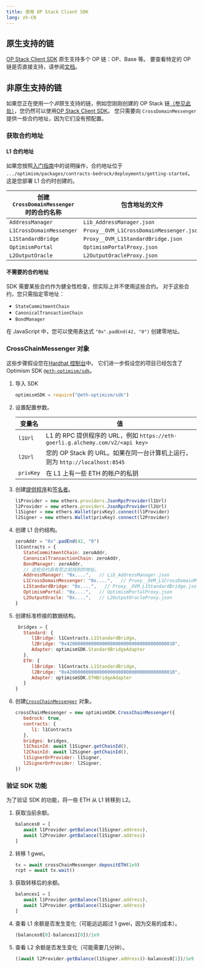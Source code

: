 ```yaml
---
title: 使用 OP Stack Client SDK
lang: zh-CN
---
```



## 原生支持的链

[OP Stack Client SDK](https://sdk.optimism.io/) 原生支持多个 OP 链：OP、Base 等。
要查看特定的 OP 链是否直接支持，请参阅[文档](https://sdk.optimism.io/enums/l2chainid)。

## 非原生支持的链

如果您正在使用一个*非*原生支持的链，例如您刚刚创建的 OP Stack 链[（参见此处）](./getting-started.md)，您仍然可以使用[OP Stack Client SDK](https://sdk.optimism.io/)。
您只需要向 `CrossDomainMessenger` 提供一些合约地址，因为它们没有预配置。

### 获取合约地址

#### L1 合约地址

如果您按照[入门指南](./getting-started.md)中的说明操作，合约地址位于 `.../optimism/packages/contracts-bedrock/deployments/getting-started`，这是您部署 L1 合约时创建的。

| 创建 `CrossDomainMessenger` 时的合约名称 | 包含地址的文件 |
| - | - |
| `AddressManager`         | `Lib_AddressManager.json`
| `L1CrossDomainMessenger` | `Proxy__OVM_L1CrossDomainMessenger.json`
| `L1StandardBridge`       | `Proxy__OVM_L1StandardBridge.json`
| `OptimismPortal`         | `OptimismPortalProxy.json`
| `L2OutputOracle`         | `L2OutputOracleProxy.json`


#### 不需要的合约地址

SDK 需要某些合约作为健全性检查，但实际上并不使用这些合约。
对于这些合约，您只需指定零地址：

- `StateCommitmentChain`
- `CanonicalTransactionChain`
- `BondManager`

在 JavaScript 中，您可以使用表达式 `"0x".padEnd(42, "0")` 创建零地址。

### CrossChainMessenger 对象

这些步骤假设您在[Hardhat 控制台](https://hardhat.org/hardhat-runner/docs/guides/hardhat-console)中。
它们进一步假设您的项目已经包含了 Optimism SDK [`@eth-optimism/sdk`](https://www.npmjs.com/package/@eth-optimism/sdk)。

1. 导入 SDK

   ```js
   optimismSDK = require("@eth-optimism/sdk")
   ```

1. 设置配置参数。

   | 变量名 | 值 |
   | - | - |
   | `l1Url` | L1 的 RPC 提供程序的 URL，例如 `https://eth-goerli.g.alchemy.com/v2/<api key>` |
   | `l2Url` | 您的 OP Stack 的 URL。如果在同一台计算机上运行，则为 `http://localhost:8545` |
   | `privKey` | 在 L1 上有一些 ETH 的帐户的私钥 |


1. 创建[提供程序](https://docs.ethers.org/v5/api/providers/)和[签名者](https://docs.ethers.org/v5/api/signer/)。

   ```js
   l1Provider = new ethers.providers.JsonRpcProvider(l1Url)
   l2Provider = new ethers.providers.JsonRpcProvider(l2Url)
   l1Signer = new ethers.Wallet(privKey).connect(l1Provider)
   l2Signer = new ethers.Wallet(privKey).connect(l2Provider)
   ```

1. 创建 L1 合约结构。

   ```js
   zeroAddr = "0x".padEnd(42, "0")
   l1Contracts = {
      StateCommitmentChain: zeroAddr,
      CanonicalTransactionChain: zeroAddr,
      BondManager: zeroAddr,
      // 这些合约具有您之前找到的地址。
      AddressManager: "0x....",   // Lib_AddressManager.json
      L1CrossDomainMessenger: "0x....",   // Proxy__OVM_L1CrossDomainMessenger.json  
      L1StandardBridge: "0x....",   // Proxy__OVM_L1StandardBridge.json
      OptimismPortal: "0x....",   // OptimismPortalProxy.json
      L2OutputOracle: "0x....",   // L2OutputOracleProxy.json
   }                       
   ```

1. 创建标准桥接的数据结构。

   ```js
    bridges = { 
      Standard: { 
         l1Bridge: l1Contracts.L1StandardBridge, 
         l2Bridge: "0x4200000000000000000000000000000000000010", 
         Adapter: optimismSDK.StandardBridgeAdapter
      },
      ETH: {
         l1Bridge: l1Contracts.L1StandardBridge, 
         l2Bridge: "0x4200000000000000000000000000000000000010", 
         Adapter: optimismSDK.ETHBridgeAdapter
      }
   }
   ```


1. 创建[`CrossChainMessenger`](https://sdk.optimism.io/classes/crosschainmessenger) 对象。

   ```js
   crossChainMessenger = new optimismSDK.CrossChainMessenger({
      bedrock: true,
      contracts: {
         l1: l1Contracts
      },
      bridges: bridges,
      l1ChainId: await l1Signer.getChainId(),
      l2ChainId: await l2Signer.getChainId(),
      l1SignerOrProvider: l1Signer,
      l2SignerOrProvider: l2Signer,    
   })
   ```

### 验证 SDK 功能

为了验证 SDK 的功能，将一些 ETH 从 L1 转移到 L2。

1. 获取当前余额。

   ```js
   balances0 = [
      await l1Provider.getBalance(l1Signer.address),
      await l2Provider.getBalance(l1Signer.address)
   ]
   ```

1. 转移 1 gwei。

   ```js
   tx = await crossChainMessenger.depositETH(1e9)
   rcpt = await tx.wait()
   ```

1. 获取转移后的余额。

   ```js
   balances1 = [
      await l1Provider.getBalance(l1Signer.address),
      await l2Provider.getBalance(l1Signer.address)
   ]
   ```

1. 查看 L1 余额是否发生变化（可能远远超过 1 gwei，因为交易的成本）。

   ```js
   (balances0[0]-balances1[0])/1e9
   ```

1. 查看 L2 余额是否发生变化（可能需要几分钟）。

   ```js
   ((await l2Provider.getBalance(l1Signer.address))-balances0[1])/1e9
   ```
